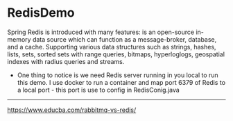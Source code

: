 # RedisDemo
Spring Redis is introduced with many features: is an open-source in-memory data source which can function as a message-broker, database, and a cache.
Supporting various data structures such as strings, hashes, lists, sets, sorted sets with range queries, bitmaps, hyperloglogs, geospatial indexes with radius queries and streams.

 - One thing to notice is we need Redis server running in you local to run this demo. I use docker to run a container
 and map port 6379 of Redis to a local port - this port is use to config in RedisConig.java
 
 ------------------------------------------
 https://www.educba.com/rabbitmq-vs-redis/
